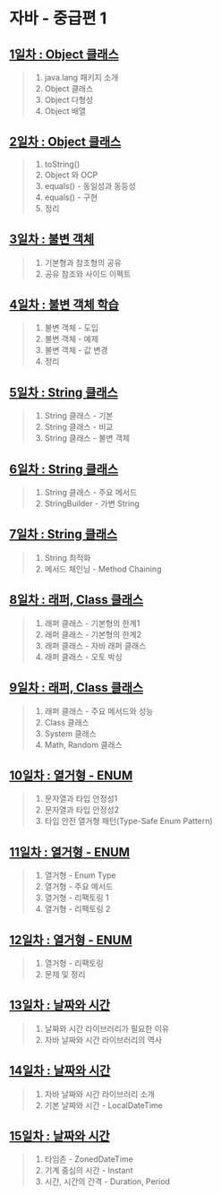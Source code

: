 # 자바 - 중급편 1

## [1일차 : Object 클래스](https://github.com/LegdayDev/Java-Middle-1/blob/master/md/day01.md)
> 1. java.lang 패키지 소개
> 2. Object 클래스
> 3. Object 다형성
> 4. Object 배열

## [2일차 : Object 클래스](https://github.com/LegdayDev/Java-Middle-1/blob/master/md/day02.md)
> 1. toString()
> 2. Object 와 OCP
> 3. equals() - 동일성과 동등성
> 4. equals() - 구현
> 5. 정리

## [3일차 : 불변 객체](https://github.com/LegdayDev/Java-Middle-1/blob/master/md/day03.md)
> 1. 기본형과 참조형의 공유
> 2. 공유 참조와 사이드 이펙트

## [4일차 : 불변 객체 학습](https://github.com/LegdayDev/Java-Middle-1/blob/master/md/day04.md)
> 1. 불변 객체 - 도입
> 2. 불변 객체 - 예제
> 3. 불변 객체 - 값 변경
> 4. 정리

## [5일차 : String 클래스](https://github.com/LegdayDev/Java-Middle-1/blob/master/md/day05.md)
> 1. String 클래스 - 기본
> 2. String 클래스 - 비교
> 3. String 클래스 - 불변 객체

## [6일차 : String 클래스](https://github.com/LegdayDev/Java-Middle-1/blob/master/md/day06.md)
> 1. String 클래스 - 주요 메서드 
> 2. StringBuilder - 가변 String

## [7일차 : String 클래스](https://github.com/LegdayDev/Java-Middle-1/blob/master/md/day07.md)
> 1. String 최적화
> 2. 메서드 체인닝 - Method Chaining

## [8일차 : 래퍼, Class 클래스](https://github.com/LegdayDev/Java-Middle-1/blob/master/md/day08.md)
> 1. 래퍼 클래스 - 기본형의 한계1
> 2. 래퍼 클래스 - 기본형의 한계2
> 3. 래퍼 클래스 - 자바 래퍼 클래스
> 4. 래퍼 클래스 - 오토 박싱

## [9일차 : 래퍼, Class 클래스](https://github.com/LegdayDev/Java-Middle-1/blob/master/md/day09.md)
> 1. 래퍼 클래스 - 주요 메서드와 성능
> 2. Class 클래스
> 3. System 클래스 
> 4. Math, Random 클래스

## [10일차 : 열거형 - ENUM](https://github.com/LegdayDev/Java-Middle-1/blob/master/md/day10.md)
> 1. 문자열과 타입 안정성1
> 2. 문자열과 타입 안정성2
> 3. 타입 안전 열거형 패턴(Type-Safe Enum Pattern)

## [11일차 : 열거형 - ENUM](https://github.com/LegdayDev/Java-Middle-1/blob/master/md/day11.md)
> 1. 열거형 - Enum Type
> 2. 열거형 - 주요 메서드
> 3. 열거형 - 리팩토링 1
> 4. 열거형 - 리팩토링 2

## [12일차 : 열거형 - ENUM](https://github.com/LegdayDev/Java-Middle-1/blob/master/md/day12.md)
> 1. 열거형 - 리팩토링
> 2. 문제 및 정리

## [13일차 : 날짜와 시간](https://github.com/LegdayDev/Java-Middle-1/blob/master/md/day13.md)
> 1. 날짜와 시간 라이브러리가 필요한 이유
> 2. 자바 날짜와 시간 라이브러리의 역사

## [14일차 : 날짜와 시간](https://github.com/LegdayDev/Java-Middle-1/blob/master/md/day14.md)
> 1. 자바 날짜와 시간 라이브러리 소개
> 2. 기본 날짜와 시간 - LocalDateTime

## [15일차 : 날짜와 시간](https://github.com/LegdayDev/Java-Middle-1/blob/master/md/day15.md)
> 1. 타임존 - ZonedDateTime
> 2. 기계 중심의 시간 - Instant
> 3. 시간, 시간의 간격 - Duration, Period